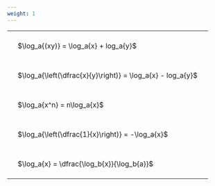 ```yaml
---
weight: 1
---
```


<style type="text/css">
#T_1bd71 th.col_heading {
  text-align: left;
  font-size: 1em;
}
#T_1bd71 td {
  text-align: left;
  font-size: 1em;
  padding: 1.5em;
}
</style>
<table id="T_1bd71">
  <thead>
  </thead>
  <tbody>
    <tr>
      <td id="T_1bd71_row0_col0" class="data row0 col0" >$\log_a{(xy)} = \log_a{x} + log_a{y}$</td>
    </tr>
    <tr>
      <td id="T_1bd71_row1_col0" class="data row1 col0" >$\log_a{\left(\dfrac{x}{y}\right)} = \log_a{x} - log_a{y}$</td>
    </tr>
    <tr>
      <td id="T_1bd71_row2_col0" class="data row2 col0" >$\log_a{x^n} = n\log_a{x}$</td>
    </tr>
    <tr>
      <td id="T_1bd71_row3_col0" class="data row3 col0" >$\log_a{\left(\dfrac{1}{x}\right)} = -\log_a{x}$</td>
    </tr>
    <tr>
      <td id="T_1bd71_row4_col0" class="data row4 col0" >$\log_a{x} = \dfrac{\log_b{x}}{\log_b{a}}$</td>
    </tr>
  </tbody>
</table>
